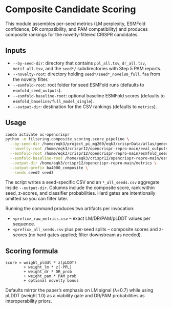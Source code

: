 # Composite Candidate Scoring

This module assembles per-seed metrics (LM perplexity, ESMFold confidence, DR compatibility, and PAM compatibility) and produces composite rankings for the novelty-filtered CRISPR candidates.

## Inputs
- `--by-seed-dir`: directory that contains `ppl_all.tsv`, `dr_all.tsv`, `motif_all.tsv`, and the `seed*/` subdirectories with Step 5 PAM reports.
- `--novelty-root`: directory holding `seed*/seed*_novel80_full.faa` from the novelty filter.
- `--esmfold-root`: root folder for seed ESMFold runs (defaults to `esmfold_seed_outputs`).
- `--esmfold-baseline-root`: optional baseline ESMFold scores (defaults to `esmfold_baseline/full_model_single`).
- `--output-dir`: destination for the CSV rankings (defaults to `metrics`).

## Usage
```bash
conda activate oc-opencrispr
python -m filtering.composite_scoring.score_pipeline \
  --by-seed-dir /home/eqk3/project_pi_mg269/eqk3/crisprData/atlas/generated_sequences/run-20250828-193254-ba4000-sweep/generations/ba4000/by-seed \
  --novelty-root /home/eqk3/crispr12/opencrispr-repro-main/eval_outputs/novelty_cluster_run-20250828-193254-ba4000-sweep_ba4000 \
  --esmfold-root /home/eqk3/crispr12/opencrispr-repro-main/esmfold_seed_outputs \
  --esmfold-baseline-root /home/eqk3/crispr12/opencrispr-repro-main/esmfold_baseline/full_model_single \
  --output-dir /home/eqk3/crispr12/opencrispr-repro-main/metrics \
  --output-prefix ba4000_composite \
  --seeds seed2 seed3
```

The script writes a seed-specific CSV and an `*_all_seeds.csv` aggregate inside `--output-dir`. Columns include the composite score, rank within seed, z-scores, and classifier probabilities. Hard gates are intentionally omitted so you can filter later.

Running the command produces two artifacts per invocation:
- `<prefix>_raw_metrics.csv` – exact LM/DR/PAM/pLDDT values per sequence.
- `<prefix>_all_seeds.csv` plus per-seed splits – composite scores and z-scores (no hard gates applied; filter downstream as needed).

## Scoring formula
```
score = weight_plddt * z(pLDDT)
        + weight_lm * z(-PPL)
        + weight_dr * DR_prob
        + weight_pam * PAM_prob
        + optional novelty bonus
```
Defaults mirror the paper’s emphasis on LM signal (λ=0.7) while using pLDDT (weight 1.0) as a viability gate and DR/PAM probabilities as interoperability priors.
